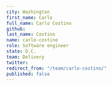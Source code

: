 ```yaml
---
city: Washington
first_name: Carlo
full_name: Carlo Costino
github: 
last_name: Costino
name: carlo-costino
role: Software engineer
state: D.C.
team: Delivery
twitter: 
redirect_from: "/team/carlo-costino/"
published: false
---
```


